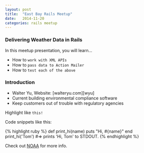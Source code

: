 ```yaml
---
layout: post
title:  "East Bay Rails Meetup"
date:   2014-11-20
categories: rails meetup
---
```


### Delivering Weather Data in Rails

In this meetup presentation, you will learn...

* How to `work with XML APIs`
* How to `pass data to Action Mailer`
* How to `test each of the above`

### Introduction

* Walter Yu, Website: [walteryu.com][wyu]
* Current building environmental compliance software
* Keep customers out of trouble with regulatory agencies


Highlight like `this!`

Code snippets like this:

{% highlight ruby %}
def print_hi(name)
  puts "Hi, #{name}"
end
print_hi('Tom')
#=> prints 'Hi, Tom' to STDOUT.
{% endhighlight %}

Check out [NOAA][noaa] for more info.

[noaa]: http://weather.gov
